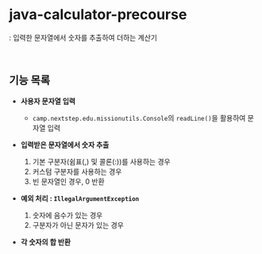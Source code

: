 # java-calculator-precourse
: 입력한 문자열에서 숫자를 추출하여 더하는 계산기

</br>

## 기능 목록
- **사용자 문자열 입력**  
   - `camp.nextstep.edu.missionutils.Console`의 `readLine()`을 활용하여 문자열 입력

- **입력받은 문자열에서 숫자 추출**  
   1. 기본 구분자(쉼표(,) 및 콜론(:))를 사용하는 경우
   2. 커스텀 구분자를 사용하는 경우
   3. 빈 문자열인 경우, 0 반환

- **예외 처리 : `IllegalArgumentException`**  
   1. 숫자에 음수가 있는 경우
   2. 구분자가 아닌 문자가 있는 경우

- **각 숫자의 합 반환**